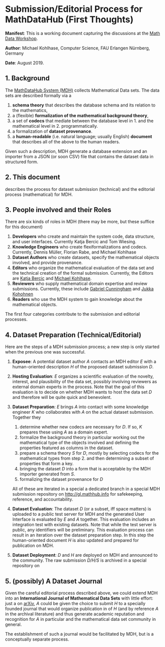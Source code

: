 # Submission/Editorial Process for MathDataHub (First Thoughts)

**Manifest**: This is a working document capturing the discussions at the
[Math Data Workshop](https://opendreamkit.org/2019/08/17/WorkshopOnDataInMathematics/).

**Author**: Michael Kohlhase, Computer Science,  FAU Erlangen Nürnberg, Germany

**Date**: August 2019. 

## 1. Background
The [MathDataHub System (MDH)](htp://mdhalpha.mathhub.info) collects Mathematical Data sets. The data sets are described formally via a

1. **schema theory** that describes the database schema and its relation to the mathematics,
2. a (flexible) **formalization of the mathematical background theory**, 
3. a set of **codecs** that mediate between the database level in 1. and the mathematical level in 2. programmatically.
4. a formalization of **dataset provenance**.
5. a **human-readable** (i.e. natural language; usually English) **document** that describes all of the above to the human readers. 

Given such a description, MDH generate a database extension and an importer from a JSON (or soon CSV) file that contains the dataset data in structured form. 

## 2. This document 
describes the process for dataset submission (technical) and the editorial process (mathematical) for MDH.

## 3. People involved and their Roles

There are six kinds of roles in MDH (there may be more, but these suffice for this document)

1. **Developers** who create and maintain the system code, data structure, and user interfaces. Currently Katja Bercic and Tom Wiesing.
2. **Knowledge Engineers** who create flexiformalizations and codecs. Currently, Dennis Müller, Florian Rabe, and Michael Kohlhase
3. **Dataset Authors** who create datasets, specify the mathematical objects involved, and
    provide provenance.
4. **Editors** who organize the mathematical evaluation of the data set and the technical
    creation of the formal submission. Currently, the Editors are
	[Katja Bercic](http://kwarc.info/people/kbercic/) and
	[Michael Kohlhase](http://kwarc.info/people/mkohlhase/). 
5. **Reviewers** who supply mathematical domain expertise and review
   submissions. Currently, these include
   [Gabriel Cunningham](http://www.gabrielcunningham.com) and
   [Jukka Kohohnen](http://math.aalto.fi/en/people/jukka.kohonen) 
6. **Readers** who use the MDH system to gain knowledge about the mathematical objects. 

The first four categories contribute to the submission and editorial processes. 

## 4. Dataset Preparation (Technical/Editorial)

Here are the steps of a MDH submission process; a new step is only started when the
previous one was successful.  

1. **Exposee**:  A potential dataset author *A* contacts an MDH editor *E*  with a
   human-oriented description *H*  of the proposed dataset submission *D*.
2. **Hosting Evaluation**:  *E* organizes a scientific evaluation of the novelty, interest, and plausibility of the
   data set, possibly involving reviewers as external domain experts in the process. Note that the goal
   of this evaluation is to decide on whether MDH wants to host the data set *D* and
   therefore will be quite quick and benevolent.
3. **Dataset Preparation**: *E* brings *A* into contact with some knowledge engineer *K*
who collaborates with *A* on the actual dataset submission. Together they 
   1. determine whether new codecs are necessary for *D*. If so, *K* prepares these using
   *A* as a domain expert.
   2. formalize the background theory in particular working out the mathematical type of
      the objects involved and defining the properties featured as columns in the
      dataset. 
   3. prepare a schema theory *S* for *D*, mostly by selecting codecs for the mathematical
      types from step 2. and then determining a subset of properties that form a key.
   4. bringing the dataset *D* into a form that is acceptable by the MDH importer
      generated from *S*.
   5. formalizing the dataset provenance for *D*

    All of these are iterated in a special a dedicated branch in a special MDH submission
	repository on http://gl.mathhub.info for safekeeping, reference, and accountability. 
4. **Dataset Evaluation**: The dataset *D* (or a subset, iff space matters) is uploaded to
   a public test server for MDH and the generated User Interface is evaluated by *E* and
   *A* together. This evaluation includes an integration test with existing datasets. Note
   that while the test server is public, any identifiers will be preliminary. 
   This evaluation process can result in an iteration over the dataset preparation step. In
   this step the human-oriented document *H* is also updated and prepared for publication
   on MDH.
5. **Dataset Deployment**: *D* and *H* are deployed on MDH and announced to the
   community. The raw submission *D/H/S*  is archived in a special repository on

## 5. (possibly) A Dataset Journal

Given the careful editorial process described above, we could extend MDH into an
**International Journal of Mathematical Data Sets** with little effort: just a on
[arXiv](http://arxiv.org), *A* could be given the choice to submit *H* to a specially
founded journal that would organize publication in  of *H* (and by reference *A* in the
archival literature) and thus generate academic reputation and recognition for *A* in
particular and the mathematical data set community in general.

The establishment of such a journal would be facilitated by MDH, but is a conceptually
separate process. 

   

<!--  LocalWords:  formalization Bercic flexiformalizations formalizing
 -->
